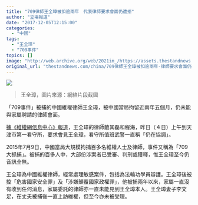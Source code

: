 ```yaml
---
title: "709律師王全璋被扣逾兩年　代表律師要求會面仍遭拒"
author: "立場報道"
date: "2017-12-05T12:15:00"
categories:
  - "中國"
tags:
  - "王全璋"
  - "709事件"
topics: []
image: "http://web.archive.org/web/2021im_/https://assets.thestandnews.com/media/photos/Screen20Shot202017-12-0520at2012.41.5720PM20copy_NMHyB.png"
original_url: "thestandnews.com/china/709律師王全璋被扣逾兩年-律師要求會面仍遭拒"
---
```

![](http://web.archive.org/web/2021im_/https://assets.thestandnews.com/media/photos/Screen20Shot202017-12-0520at2012.41.5720PM20copy_NMHyB.png)
> 王全璋，圖片來源：網絡片段截圖

「709事件」被捕的中國維權律師王全璋，被中國當局拘留近兩年五個月，仍未能與家屬聘請的律師會面。

[據《維權網信息中心》報道](http://web.archive.org/web/20211229132315/http://wqw2010.blogspot.hk/2017/12/70925.html)，王全璋的律師藺其磊和程海，昨日（４日）上午到天津市第一看守所，要求會見王全璋，看守所值班武警一直稱「仍在協調」。

2015年7月9日，中國當局大規模拘捕百多名維權人士及律師，事件又稱為「709大抓捕」。被捕的百多人中，大部份涉案者已受審、判刑或獲釋，惟王全璋至今仍音訊全無。

王全璋為中國維權律師，經常處理敏感案件，包括為法輪功學員辯護。王全璋後被控「危害國家安全罪」及「涉嫌顛覆國家政權罪」，他被捕兩年以來，家屬一直沒有收到任何消息，家屬委託的律師亦一直未能見到王全璋本人。王全璋妻子李文足，在丈夫被捕後一直上訪維權，但至今亦未被受理。